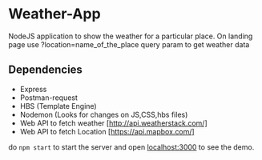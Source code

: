 # Weather-App
NodeJS application to show the weather for a particular place.
On landing page use ?location=name_of_the_place query param to get weather data

## Dependencies
- Express
- Postman-request
- HBS (Template Engine)
- Nodemon (Looks for changes on JS,CSS,hbs files)
- Web API to fetch weather [http://api.weatherstack.com/]
- Web API to fetch Location [https://api.mapbox.com/]

do `npm start` to start the server and open <a href="http://localhost:3000">localhost:3000</a> to see the demo.
